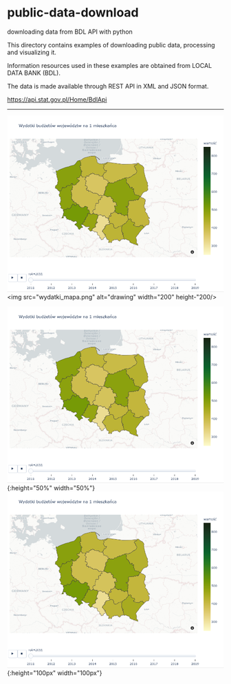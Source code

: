 # public-data-download
downloading data from BDL API with python


This directory contains examples of downloading public data, processing and visualizing it. 

Information resources used in these examples are obtained from LOCAL DATA BANK (BDL).

The data is made available through REST API in XML and JSON format.

https://api.stat.gov.pl/Home/BdlApi


---
![Alt text](wydatki_mapa.png)
<img src="wydatki_mapa.png" alt="drawing" width="200" height-"200/>

![test image size](wydatki_mapa.png){:height="50%" width="50%"}
![test image size](wydatki_mapa.png){:height="100px" width="100px"}
